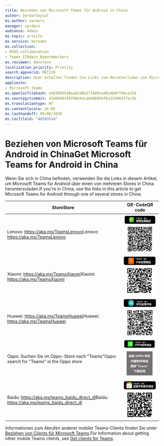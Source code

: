 ```yaml
---
title: Beziehen von Microsoft Teams für Android in China
author: SerdarSoysal
ms.author: serdars
manager: serdars
audience: Admin
ms.topic: article
ms.service: msteams
ms.collection:
- M365-collaboration
- Teams_ITAdmin_RemoteWorkers
ms.reviewer: dansteve
localization_priority: Priority
search.appverid: MET150
description: Hier erhalten finden Sie Links zum Herunterladen von Microsoft Teams für Android in China.
appliesto:
- Microsoft Teams
ms.openlocfilehash: e4820b5548ead2d8b271689ca4814b0f7b8ce15d
ms.sourcegitcommit: 43d66693f6f08d4dcade0095bf613240031fec56
ms.translationtype: HT
ms.contentlocale: de-DE
ms.lasthandoff: 08/06/2020
ms.locfileid: "46583514"
---
```

# <a name="get-microsoft-teams-for-android-in-china"></a><span data-ttu-id="f64c0-103">Beziehen von Microsoft Teams für Android in China</span><span class="sxs-lookup"><span data-stu-id="f64c0-103">Get Microsoft Teams for Android in China</span></span>

<span data-ttu-id="f64c0-104">Wenn Sie sich in China befinden, verwenden Sie die Links in diesem Artikel, um Microsoft Teams für Android über einen von mehreren Stores in China herunterzuladen.</span><span class="sxs-lookup"><span data-stu-id="f64c0-104">If you're in China, use the links in this article to get Microsoft Teams for Android through one of several stores in China.</span></span>


|<span data-ttu-id="f64c0-105">Store</span><span class="sxs-lookup"><span data-stu-id="f64c0-105">Store</span></span>  |<span data-ttu-id="f64c0-106">QR-Code</span><span class="sxs-lookup"><span data-stu-id="f64c0-106">QR code</span></span>  |
|---------|---------|
| <span data-ttu-id="f64c0-107">Lenovo: https://aka.ms/TeamsLenovo</span><span class="sxs-lookup"><span data-stu-id="f64c0-107">Lenovo: https://aka.ms/TeamsLenovo</span></span>      | ![QR-Code für Microsoft Teams unter Android aus dem Lenovo-Store](media/get-teams-android-in-china-lenovo.png)        |
| <span data-ttu-id="f64c0-109">Xiaomi: https://aka.ms/TeamsXiaomi</span><span class="sxs-lookup"><span data-stu-id="f64c0-109">Xiaomi: https://aka.ms/TeamsXiaomi</span></span>     |![QR-Code für Microsoft Teams unter Android aus dem Xiaomi-Store](media/get-teams-android-in-china-xiaomi.png)         |
|<span data-ttu-id="f64c0-111">Huawei: https://aka.ms/TeamsHuawei</span><span class="sxs-lookup"><span data-stu-id="f64c0-111">Huawei: https://aka.ms/TeamsHuawei</span></span>     | ![QR-Code für Microsoft Teams unter Android aus dem Huawei-Store](media/get-teams-android-in-china-huawei.png)        |
|<span data-ttu-id="f64c0-113">Oppo: Suchen Sie im Oppo-Store nach "Teams"</span><span class="sxs-lookup"><span data-stu-id="f64c0-113">Oppo: search for "Teams" in the Oppo store</span></span>     | ![QR-Code für Microsoft Teams unter Android aus dem Oppo-Store](media/get-teams-android-in-china-oppo.png)        |
|<span data-ttu-id="f64c0-115">Baidu: https://aka.ms/teams_baidu_direct_dl</span><span class="sxs-lookup"><span data-stu-id="f64c0-115">Baidu: https://aka.ms/teams_baidu_direct_dl</span></span>     | ![QR-Code für Microsoft Teams unter Android aus dem Baidu-Store](media/get-teams-android-in-china-baidu.png)        |

<span data-ttu-id="f64c0-117">Informationen zum Abrufen anderer mobiler Teams-Clients finden Sie unter [Beziehen von Clients für Microsoft Teams](get-clients.md#mobile-clients).</span><span class="sxs-lookup"><span data-stu-id="f64c0-117">For information about getting other mobile Teams clients, see [Get clients for Teams](get-clients.md#mobile-clients).</span></span>
